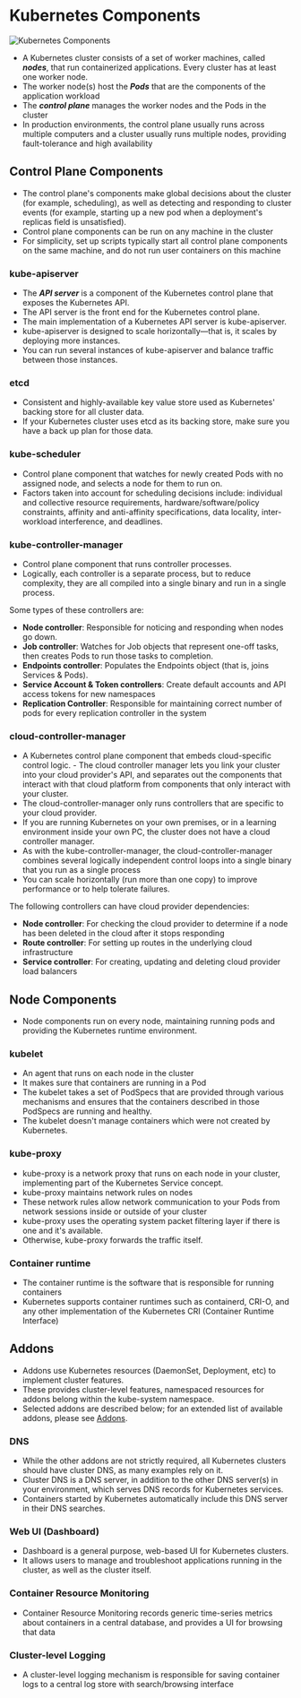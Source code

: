 # Kubernetes Components

![Kubernetes Components](https://d33wubrfki0l68.cloudfront.net/2475489eaf20163ec0f54ddc1d92aa8d4c87c96b/e7c81/images/docs/components-of-kubernetes.svg)

- A Kubernetes cluster consists of a set of worker machines, called ***nodes***, that run containerized applications. Every cluster has at least one worker node.
- The worker node(s) host the ***Pods*** that are the components of the application workload
- The ***control plane*** manages the worker nodes and the Pods in the cluster
- In production environments, the control plane usually runs across multiple computers and a cluster usually runs multiple nodes, providing fault-tolerance and high availability

## Control Plane Components

- The control plane's components make global decisions about the cluster (for example, scheduling), as well as detecting and responding to cluster events (for example, starting up a new pod when a deployment's replicas field is unsatisfied).
- Control plane components can be run on any machine in the cluster
- For simplicity, set up scripts typically start all control plane components on the same machine, and do not run user containers on this machine

### kube-apiserver

- The ***API server*** is a component of the Kubernetes control plane that exposes the Kubernetes API.
- The API server is the front end for the Kubernetes control plane.
- The main implementation of a Kubernetes API server is kube-apiserver.
- kube-apiserver is designed to scale horizontally—that is, it scales by deploying more instances.
- You can run several instances of kube-apiserver and balance traffic between those instances.

### etcd

- Consistent and highly-available key value store used as Kubernetes' backing store for all cluster data.
- If your Kubernetes cluster uses etcd as its backing store, make sure you have a back up plan for those data.

### kube-scheduler

- Control plane component that watches for newly created Pods with no assigned node, and selects a node for them to run on.
- Factors taken into account for scheduling decisions include: individual and collective resource requirements, hardware/software/policy constraints, affinity and anti-affinity specifications, data locality, inter-workload interference, and deadlines.

### kube-controller-manager

- Control plane component that runs controller processes.
- Logically, each controller is a separate process, but to reduce complexity, they are all compiled into a single binary and run in a single process.

Some types of these controllers are:

- **Node controller**: Responsible for noticing and responding when nodes go down.
- **Job controller**: Watches for Job objects that represent one-off tasks, then creates Pods to run those tasks to completion.
- **Endpoints controller**: Populates the Endpoints object (that is, joins Services & Pods).
- **Service Account & Token controllers**: Create default accounts and API access tokens for new namespaces
- **Replication Controller**: Responsible for maintaining correct number of pods for every replication controller in the system

### cloud-controller-manager

- A Kubernetes control plane component that embeds cloud-specific control logic. - The cloud controller manager lets you link your cluster into your cloud provider's API, and separates out the components that interact with that cloud platform from components that only interact with your cluster.
- The cloud-controller-manager only runs controllers that are specific to your cloud provider.
- If you are running Kubernetes on your own premises, or in a learning environment inside your own PC, the cluster does not have a cloud controller manager.
- As with the kube-controller-manager, the cloud-controller-manager combines several logically independent control loops into a single binary that you run as a single process
- You can scale horizontally (run more than one copy) to improve performance or to help tolerate failures.

The following controllers can have cloud provider dependencies:

- **Node controller**: For checking the cloud provider to determine if a node has been deleted in the cloud after it stops responding
- **Route controller**: For setting up routes in the underlying cloud infrastructure
- **Service controller**: For creating, updating and deleting cloud provider load balancers

## Node Components

- Node components run on every node, maintaining running pods and providing the Kubernetes runtime environment.

### kubelet

- An agent that runs on each node in the cluster
- It makes sure that containers are running in a Pod
- The kubelet takes a set of PodSpecs that are provided through various mechanisms and ensures that the containers described in those PodSpecs are running and healthy.
- The kubelet doesn't manage containers which were not created by Kubernetes.

### kube-proxy

- kube-proxy is a network proxy that runs on each node in your cluster, implementing part of the Kubernetes Service concept.
- kube-proxy maintains network rules on nodes
- These network rules allow network communication to your Pods from network sessions inside or outside of your cluster
- kube-proxy uses the operating system packet filtering layer if there is one and it's available.
- Otherwise, kube-proxy forwards the traffic itself.

### Container runtime

- The container runtime is the software that is responsible for running containers
- Kubernetes supports container runtimes such as containerd, CRI-O, and any other implementation of the Kubernetes CRI (Container Runtime Interface)

## Addons

- Addons use Kubernetes resources (DaemonSet, Deployment, etc) to implement cluster features.
- These provides cluster-level features, namespaced resources for addons belong within the kube-system namespace.
- Selected addons are described below; for an extended list of available addons, please see [Addons](https://kubernetes.io/docs/concepts/cluster-administration/addons/).

### DNS

- While the other addons are not strictly required, all Kubernetes clusters should have cluster DNS, as many examples rely on it.
- Cluster DNS is a DNS server, in addition to the other DNS server(s) in your environment, which serves DNS records for Kubernetes services.
- Containers started by Kubernetes automatically include this DNS server in their DNS searches.

### Web UI (Dashboard)

- Dashboard is a general purpose, web-based UI for Kubernetes clusters.
- It allows users to manage and troubleshoot applications running in the cluster, as well as the cluster itself.

### Container Resource Monitoring

- Container Resource Monitoring records generic time-series metrics about containers in a central database, and provides a UI for browsing that data

### Cluster-level Logging

- A cluster-level logging mechanism is responsible for saving container logs to a central log store with search/browsing interface
